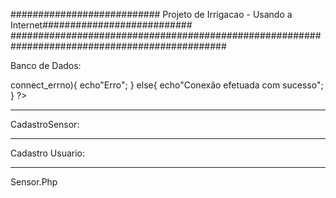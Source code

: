 ########################### Projeto de Irrigacao - Usando a Internet########################### 
###############################################################################################



Banco de Dados:

<?php


$dbHost ='localhost';
$dbUsername ='root';
$dbPassaword ='';
$dbName ='projeto';

$conexao = new mysqli($dbHost,$dbUsername,$dbPassaword,$dbName);

    if($conexao->connect_errno){

        echo"Erro";
}

else{
    echo"Conexão efetuada com sucesso";
}


?>
_____________________________________________________________________________________________

CadastroSensor:

<?php


if(isset($_GET['submit']))
{
    
    

include_once('banco.php');


$descricao =$_GET['descricao'];
$localizacao=$_GET['localizacao'];
$data       =  $_GET['data'];
$umidade    =  $_GET['umidade'];
$usuario_idusuario = $_GET['idusuario'];


//$result =mysqli_query($conexao ,"INSERT INTO sensor('data',umidade,usuario_idusuario)VALUES
//('$data','$umidade','$usuario_idusuario')");

//$result =mysqli_query($conexao ,"INSERT INTO sensor('data',umidade,usuario_idusuario)VALUES
//('$data','$umidade',1)");

// INSERT INTO sensor(data,descricao,localizacao,umidade,usuario_idusuario)VALUES ('2022-04-28','fazenda','sp','molhado',3)

$Sql ="INSERT INTO sensor(data,descricao,localizacao,umidade,usuario_idusuario)VALUES
('$data','$descricao','$localizacao','$umidade',$usuario_idusuario)";
//echo $Sql;
$result =mysqli_query($conexao ,$Sql );

}

?>
_____________________________________________________________________________________________

Cadastro Usuario:


<?php


if(isset($_GET['submit']))
{
    
    

include_once('banco.php');

$nome      =  $_GET['nome'];
$email       =  $_GET['email'];
$telefone =  $_GET['telefone'];

$result =mysqli_query($conexao ,"INSERT INTO usuario(nome,email,telefone)VALUES
('$nome','$email','$telefone')");


}

?>
_____________________________________________________________________________________________


Sensor.Php




<!DOCTYPE html>
<html lang="en">
<head>
    <meta charset="UTF-8">
    <meta http-equiv="X-UA-Compatible" content="IE=edge">
    <meta name="viewport" content="width=device-width, initial-scale=1.0">
    <title>sensor </title>
    <style>


    </style>
</head>
<body>


    <div class="box">
        <form action="cadastrosensor.php" method = "GET">
            <fieldset>
                <legend><b>Sensor </b></legend>
                <br>
                <div class="inputBox">
                    <input type="date" name="data" id="data" class="inputUser" required>
                    <label for="data" class="labelInput">data </label>
                </div>
                <br><br>

                  <div class="inputBox">
                   <input type="descricao" name="descricao" id="descricao" class="inputUser" required>
                    <label for="descricao" class="labelInput">descricao </label>
                </div>
                <br><br>

                <div class="inputBox">
                    <input type="localizacao" name="localizacao" id="localizacao" class="inputUser" required>
                    <label for="localizacao" class="labelInput">localizacao </label>
                </div>
                <br><br>


                <p>Umidade:</p>
                <input type="radio" id="umidade" name="umidade" value="seco" required>
                <label for="umidade">seco</label>
                <br>
                <input type="radio" id="umidade" name="umidade" value="molhado" required>
                <label for="umidade">molhado</label>
                <br>
                <input type="radio" id="umidade" name="umidade" value="umido" required>
                <label for="umidade">umido</label>
                <br><br><br>

                <input type="text" id="usuario_idusuario" name="idusuario" value="" required>
                <label for="idusuario">usuario</label> 
                <br><br>


                <input type="button" value="Voltar" onClick="history.go(-2)"> 


              
               
<html>
<body>
<form>
    <a href="cadastrosensor.php">
        

        <input type="submit" name="submit" id="submit">  <br> <br>

    </a>
</form>
</body>

    <form>

    <input type="button" value="Avançar" onCLick="history.forward()">

   




</form>

</html>
               
               

            </fieldset>
        </form>
    </div>


 
</body>
</html>

_____________________________________________________________________________________________
Usuario.php


<!DOCTYPE html>
<html lang="en">
<head>
    <meta charset="UTF-8">
    <meta http-equiv="X-UA-Compatible" content="IE=edge">
    <meta name="viewport" content="width=device-width, initial-scale=1.0">
    <title>Cadastro Usuario </title>
    <style>


    </style>
</head>
<body>


    <div class="box">
        <form action="cadastrousuario.php" method = "get">
            <fieldset>
                <legend><b>Usuario </b></legend>
                <br>
                <div class="inputBox">
                    <input type="text" name="nome" id="nome" class="inputUser" required>
                    <label for="nome" class="labelInput">nome</label>
                </div>
                <br><br>
                <div class="inputBox">
                    <input type="text" name="email" id="email" class="inputUser" required>
                    <label for="email" class="labelInput">email</label>
                </div>
                <br><br>

                <div class="inputBox">
                    <input type="text" name="telefone" id="telefone" class="inputUser" required>
                    <label for="telefone" class="labelInput">telefone</label>
                </div>
                <br><br>

               


                
                <input type="submit" name="submit" id="submit"> <br>

                
            </fieldset>
        </form>
        <form>


    
</form>


    </div>
</body>
</html>

_____________________________________________________________________________________________
